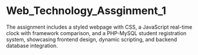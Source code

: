 # Web_Technology_Assginment_1
The assignment includes a styled webpage with CSS, a JavaScript real-time clock with framework comparison, and a PHP-MySQL student registration system, showcasing frontend design, dynamic scripting, and backend database integration.
